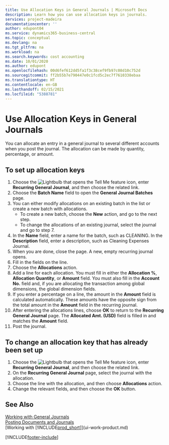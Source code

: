 ```yaml
---
title: Use Allocation Keys in General Journals | Microsoft Docs
description: Learn how you can use allocation keys in journals.
services: project-madeira
documentationcenter: ''
author: edupont04
ms.service: dynamics365-business-central
ms.topic: conceptual
ms.devlang: na
ms.tgt_pltfrm: na
ms.workload: na
ms.search.keywords: cost accounting
ms.date: 10/01/2020
ms.author: edupont
ms.openlocfilehash: 00d6fef612dd5fa1f3c38cef9fb97c08d10c752d
ms.sourcegitcommit: ff2b55b7e790447e0c1fcd5c2ec7f7610338ebaa
ms.translationtype: HT
ms.contentlocale: en-GB
ms.lasthandoff: 02/15/2021
ms.locfileid: "5388781"
---
```

# <a name="use-allocation-keys-in-general-journals"></a>Use Allocation Keys in General Journals
You can allocate an entry in a general journal to several different accounts when you post the journal. The allocation can be made by quantity, percentage, or amount.

## <a name="to-set-up-allocation-keys"></a>To set up allocation keys
1. Choose the ![Lightbulb that opens the Tell Me feature](media/ui-search/search_small.png "Tell me what you want to do") icon, enter **Recurring General Journal**, and then choose the related link.
2. Choose the **Batch Name** field to open the **General Journal Batches** page.
3. You can either modify allocations on an existing batch in the list or create a new batch with allocations.
   * To create a new batch, choose the **New** action, and go to the next step.
   * To change the allocations of an existing journal, select the journal and go to step 7.    
4. In the **Name** field, enter a name for the batch, such as CLEANING. In the **Description** field, enter a description, such as Cleaning Expenses Journal.
5. When you are done, close the page. A new, empty recurring journal opens.
6. Fill in the fields on the line.
7. Choose the **Allocations** action.
8. Add a line for each allocation. You must fill in either the **Allocation %**, **Allocation Quantity**, or **Amount** field. You must also fill in the **Account No.** field and, if you are allocating the transaction among global dimensions, the global dimension fields.
9. If you enter a percentage on a line, the amount in the **Amount** field is calculated automatically. These amounts have the opposite sign from the total amount in the **Amount** field in the recurring journal.
10. After entering the allocations lines, choose **OK** to return to the **Recurring General Journal** page. The **Allocated Amt. (USD)** field is filled in and matches the **Amount** field.
11. Post the journal.

## <a name="to-change-an-allocation-key-that-has-already-been-set-up"></a>To change an allocation key that has already been set up
1. Choose the ![Lightbulb that opens the Tell Me feature](media/ui-search/search_small.png "Tell me what you want to do") icon, enter **Recurring General Journal**, and then choose the related link.
2. On the **Recurring General Journal** page, select the journal with the allocation.
3. Choose the line with the allocation, and then choose **Allocations** action.
4. Change the relevant fields, and then choose the **OK** button.

## <a name="see-also"></a>See Also
[Working with General Journals](ui-work-general-journals.md)  
[Posting Documents and Journals](ui-post-documents-journals.md)  
[Working with [!INCLUDE[prod_short](includes/prod_short.md)]](ui-work-product.md)


[!INCLUDE[footer-include](includes/footer-banner.md)]